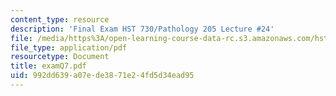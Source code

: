 ```yaml
---
content_type: resource
description: 'Final Exam HST 730/Pathology 205 Lecture #24'
file: /media/https%3A/open-learning-course-data-rc.s3.amazonaws.com/hst-730-molecular-biology-for-the-auditory-system-fall-2002/992dd639a07ede3871e24fd5d34ead95_examQ7.pdf
file_type: application/pdf
resourcetype: Document
title: examQ7.pdf
uid: 992dd639-a07e-de38-71e2-4fd5d34ead95
---
```

